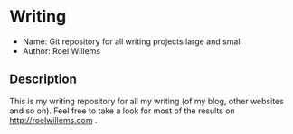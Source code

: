 Writing
=============
* Name: Git repository for all writing projects large and small
* Author: Roel Willems

## Description
This is my writing repository for all my writing (of my blog, other websites and so on).
Feel free to take a look for most of the results on http://roelwillems.com .